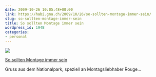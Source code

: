 ```yaml
---
date: 2009-10-26 10:05:48+00:00
link: https://habi.gna.ch/2009/10/26/so-sollten-montage-immer-sein/
slug: so-sollten-montage-immer-sein
title: So sollten Montage immer sein
wordpress_id: 1948
categories:
- personal
---
```


[![](https://static.flickr.com/2444/4045554961_465a0efa5e_m.jpg)](https://www.flickr.com/photos/habi/4045554961/)

[So sollten Montage immer sein](https://www.flickr.com/photos/habi/4045554961/)


Gruss aus dem Nationalpark, speziell an Montagsliebhaber Rouge...
